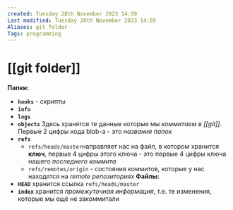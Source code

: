 ```yaml
---
created: Tuesday 28th November 2023 14:59
Last modified: Tuesday 28th November 2023 14:59
Aliases: git folder
Tags: programming
---
```


# [[git folder]]


**Папки:**
- **`hooks`** - скрипты
- **`info`**  
- **`logs`**
- **`objects`**
Здесь хранятся те данные которые мы *коммитаем в [[git]]*. Первые 2 цифры кода blob-а - это *названия папок*
- **`refs`**
	- `refs/heads/master`направляет нас на файл, в котором хранится **ключ**, первые 4 цифры этого ключа - это первые 4 цифры ключа нашего *последнего коммита*
	- `refs/remotes/origin` - состояния коммитов, которые у нас находятся на *remote репозиториях* 
**Файлы:**
- **`HEAD`**
хранится  ссылка `refs/heads/master`
- **`index`** 
хранится *промежуточная информация*, т.е. те изменения, которые мы ещё не закоммитали
